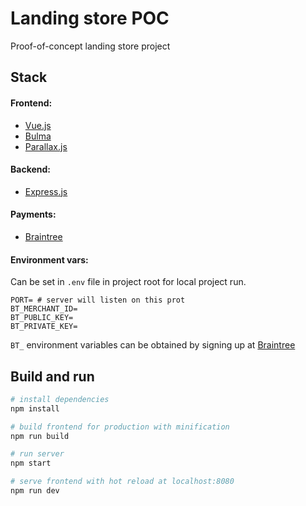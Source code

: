 # Landing store POC
Proof-of-concept landing store project

## Stack
#### Frontend:
* [Vue.js](https://vuejs.org/)
* [Bulma](https://bulma.io/)
* [Parallax.js](http://matthew.wagerfield.com/parallax/)

#### Backend:
* [Express.js](https://expressjs.com/)

#### Payments:
* [Braintree](https://www.braintreepayments.com/)

#### Environment vars:
Can be set in `.env` file in project root for local project run.
```
PORT= # server will listen on this prot
BT_MERCHANT_ID=
BT_PUBLIC_KEY=
BT_PRIVATE_KEY=
```
`BT_` environment variables can be obtained by signing up at [Braintree](https://www.braintreepayments.com/)

## Build and  run
``` bash
# install dependencies
npm install

# build frontend for production with minification
npm run build

# run server
npm start

# serve frontend with hot reload at localhost:8080
npm run dev
```
